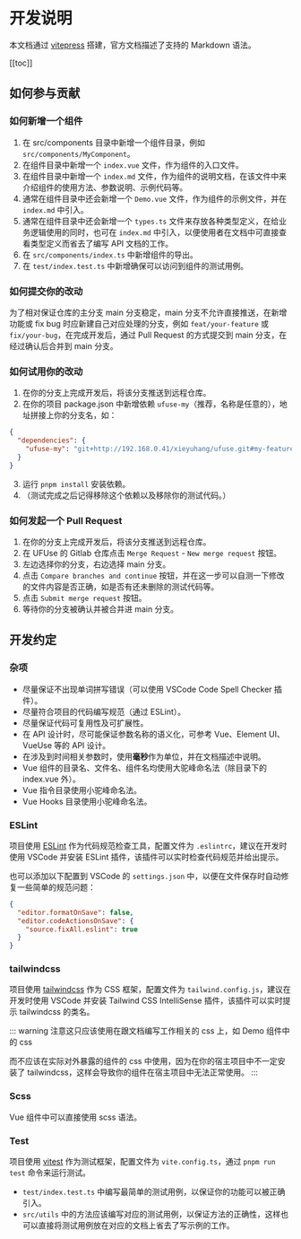 # 开发说明

本文档通过 [vitepress](https://vitepress.dev/) 搭建，官方文档描述了支持的 Markdown 语法。

[[toc]]

## 如何参与贡献

### 如何新增一个组件

1. 在 src/components 目录中新增一个组件目录，例如 `src/components/MyComponent`。
2. 在组件目录中新增一个 `index.vue` 文件，作为组件的入口文件。
3. 在组件目录中新增一个 `index.md` 文件，作为组件的说明文档，在该文件中来介绍组件的使用方法、参数说明、示例代码等。
4. 通常在组件目录中还会新增一个 `Demo.vue` 文件，作为组件的示例文件，并在 `index.md` 中引入。
5. 通常在组件目录中还会新增一个 `types.ts` 文件来存放各种类型定义，在给业务逻辑使用的同时，也可在 `index.md` 中引入，以便使用者在文档中可直接查看类型定义而省去了编写 API 文档的工作。
6. 在 `src/components/index.ts` 中新增组件的导出。
7. 在 `test/index.test.ts` 中新增确保可以访问到组件的测试用例。

### 如何提交你的改动

为了相对保证仓库的主分支 main 分支稳定，main 分支不允许直接推送，在新增功能或 fix bug 时应新建自己对应处理的分支，例如 `feat/your-feature` 或 `fix/your-bug`，在完成开发后，通过 Pull Request 的方式提交到 main 分支，在经过确认后合并到 main 分支。

### 如何试用你的改动

1. 在你的分支上完成开发后，将该分支推送到远程仓库。
2. 在你的项目 package.json 中新增依赖 `ufuse-my`（推荐，名称是任意的），地址拼接上你的分支名，如：
```json
{
  "dependencies": {
    "ufuse-my": "git+http://192.168.0.41/xieyuhang/ufuse.git#my-feature-branch"
  }
}
```
3. 运行 `pnpm install` 安装依赖。
4. （测试完成之后记得移除这个依赖以及移除你的测试代码。）

### 如何发起一个 Pull Request

1. 在你的分支上完成开发后，将该分支推送到远程仓库。
2. 在 UFUse 的 Gitlab 仓库点击 `Merge Request` - `New merge request` 按钮。
3. 左边选择你的分支，右边选择 main 分支。
4. 点击 `Compare branches and continue` 按钮，并在这一步可以自测一下修改的文件内容是否正确，如是否有还未删除的测试代码等。
5. 点击 `Submit merge request` 按钮。
6. 等待你的分支被确认并被合并进 main 分支。

## 开发约定

### 杂项

+ 尽量保证不出现单词拼写错误（可以使用 VSCode Code Spell Checker 插件）。
+ 尽量符合项目的代码编写规范（通过 ESLint）。
+ 尽量保证代码可复用性及可扩展性。
+ 在 API 设计时，尽可能保证参数名称的语义化，可参考 Vue、Element UI、VueUse 等的 API 设计。
+ 在涉及到时间相关参数时，使用**毫秒**作为单位，并在文档描述中说明。
+ Vue 组件的目录名、文件名、组件名均使用大驼峰命名法（除目录下的 index.vue 外）。
+ Vue 指令目录使用小驼峰命名法。
+ Vue Hooks 目录使用小驼峰命名法。

### ESLint

项目使用 [ESLint](https://eslint.org/) 作为代码规范检查工具，配置文件为 `.eslintrc`，建议在开发时使用 VSCode 并安装 ESLint 插件，该插件可以实时检查代码规范并给出提示。

也可以添加以下配置到 VSCode 的 `settings.json` 中，以便在文件保存时自动修复一些简单的规范问题：

```json
{
  "editor.formatOnSave": false,
  "editor.codeActionsOnSave": {
    "source.fixAll.eslint": true
  }
}
```

### tailwindcss

项目使用 [tailwindcss](https://tailwindcss.com/) 作为 CSS 框架，配置文件为 `tailwind.config.js`，建议在开发时使用 VSCode 并安装 Tailwind CSS IntelliSense 插件，该插件可以实时提示 tailwindcss 的类名。

::: warning
注意这只应该使用在跟文档编写工作相关的 css 上，如 Demo 组件中的 css

而不应该在实际对外暴露的组件的 css 中使用，因为在你的宿主项目中不一定安装了 tailwindcss，这样会导致你的组件在宿主项目中无法正常使用。
:::

### Scss

Vue 组件中可以直接使用 scss 语法。

### Test

项目使用 [vitest](https://vitest.dev/) 作为测试框架，配置文件为 `vite.config.ts`，通过 `pnpm run test` 命令来运行测试。

+ `test/index.test.ts` 中编写最简单的测试用例，以保证你的功能可以被正确引入。
+ `src/utils` 中的方法应该编写对应的测试用例，以保证方法的正确性，这样也可以直接将测试用例放在对应的文档上省去了写示例的工作。
